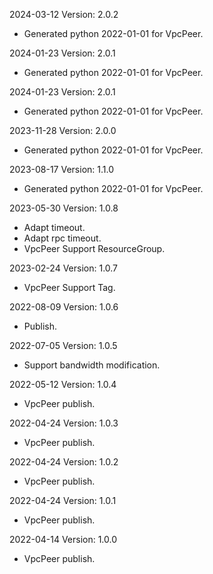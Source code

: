 2024-03-12 Version: 2.0.2
- Generated python 2022-01-01 for VpcPeer.

2024-01-23 Version: 2.0.1
- Generated python 2022-01-01 for VpcPeer.

2024-01-23 Version: 2.0.1
- Generated python 2022-01-01 for VpcPeer.

2023-11-28 Version: 2.0.0
- Generated python 2022-01-01 for VpcPeer.

2023-08-17 Version: 1.1.0
- Generated python 2022-01-01 for VpcPeer.

2023-05-30 Version: 1.0.8
- Adapt timeout.
- Adapt rpc timeout.
- VpcPeer Support ResourceGroup.

2023-02-24 Version: 1.0.7
- VpcPeer Support Tag.

2022-08-09 Version: 1.0.6
- Publish.

2022-07-05 Version: 1.0.5
- Support bandwidth modification.

2022-05-12 Version: 1.0.4
- VpcPeer publish.

2022-04-24 Version: 1.0.3
- VpcPeer publish.

2022-04-24 Version: 1.0.2
- VpcPeer publish.

2022-04-24 Version: 1.0.1
- VpcPeer publish.

2022-04-14 Version: 1.0.0
- VpcPeer publish.

